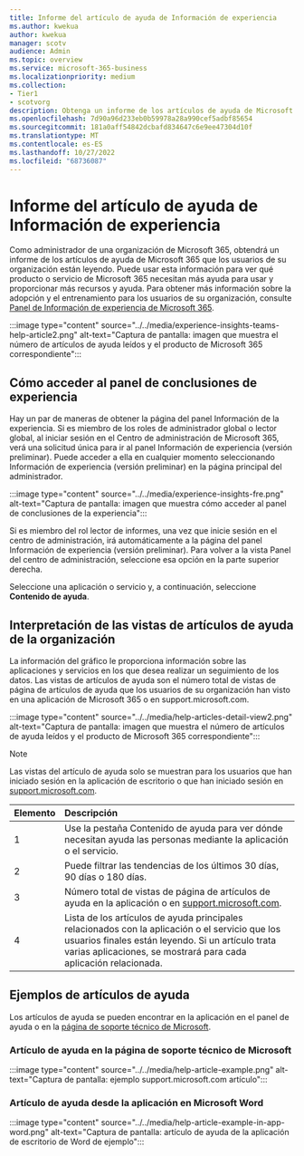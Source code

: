 ```yaml
---
title: Informe del artículo de ayuda de Información de experiencia
ms.author: kwekua
author: kwekua
manager: scotv
audience: Admin
ms.topic: overview
ms.service: microsoft-365-business
ms.localizationpriority: medium
ms.collection:
- Tier1
- scotvorg
description: Obtenga un informe de los artículos de ayuda de Microsoft 365 que los usuarios de su organización están leyendo.
ms.openlocfilehash: 7d90a96d233eb0b59978a28a990cef5adbf85654
ms.sourcegitcommit: 181a0aff54842dcbafd834647c6e9ee47304d10f
ms.translationtype: MT
ms.contentlocale: es-ES
ms.lasthandoff: 10/27/2022
ms.locfileid: "68736087"
---
```

# <a name="experience-insights-help-article-report"></a>Informe del artículo de ayuda de Información de experiencia

Como administrador de una organización de Microsoft 365, obtendrá un informe de los artículos de ayuda de Microsoft 365 que los usuarios de su organización están leyendo. Puede usar esta información para ver qué producto o servicio de Microsoft 365 necesitan más ayuda para usar y proporcionar más recursos y ayuda. Para obtener más información sobre la adopción y el entrenamiento para los usuarios de su organización, consulte [Panel de Información de experiencia de Microsoft 365](experience-insights-dashboard.md).

:::image type="content" source="../../media/experience-insights-teams-help-article2.png" alt-text="Captura de pantalla: imagen que muestra el número de artículos de ayuda leídos y el producto de Microsoft 365 correspondiente":::

## <a name="how-to-get-to-the-experience-insights-dashboard"></a>Cómo acceder al panel de conclusiones de experiencia

Hay un par de maneras de obtener la página del panel Información de la experiencia. Si es miembro de los roles de administrador global o lector global, al iniciar sesión en el Centro de administración de Microsoft 365, verá una solicitud única para ir al panel Información de experiencia (versión preliminar). Puede acceder a ella en cualquier momento seleccionando Información de experiencia (versión preliminar) en la página principal del administrador.

:::image type="content" source="../../media/experience-insights-fre.png" alt-text="Captura de pantalla: imagen que muestra cómo acceder al panel de conclusiones de la experiencia":::

Si es miembro del rol lector de informes, una vez que inicie sesión en el centro de administración, irá automáticamente a la página del panel Información de experiencia (versión preliminar). Para volver a la vista Panel del centro de administración, seleccione esa opción en la parte superior derecha.

Seleccione una aplicación o servicio y, a continuación, seleccione **Contenido de ayuda**.

## <a name="interpret-your-organizations-help-article-views"></a>Interpretación de las vistas de artículos de ayuda de la organización

La información del gráfico le proporciona información sobre las aplicaciones y servicios en los que desea realizar un seguimiento de los datos. Las vistas de artículos de ayuda son el número total de vistas de página de artículos de ayuda que los usuarios de su organización han visto en una aplicación de Microsoft 365 o en support.microsoft.com.

:::image type="content" source="../../media/help-articles-detail-view2.png" alt-text="Captura de pantalla: imagen que muestra el número de artículos de ayuda leídos y el producto de Microsoft 365 correspondiente":::

> [!NOTE]
> Las vistas del artículo de ayuda solo se muestran para los usuarios que han iniciado sesión en la aplicación de escritorio o que han iniciado sesión en [support.microsoft.com](https://support.microsoft.com).

|Elemento|Descripción|
|:-----|:-----|
|1 |Use la pestaña Contenido de ayuda para ver dónde necesitan ayuda las personas mediante la aplicación o el servicio. |
|2 |Puede filtrar las tendencias de los últimos 30 días, 90 días o 180 días. |
|3 |Número total de vistas de página de artículos de ayuda en la aplicación o en [support.microsoft.com](https://support.microsoft.com). |
|4 |Lista de los artículos de ayuda principales relacionados con la aplicación o el servicio que los usuarios finales están leyendo. Si un artículo trata varias aplicaciones, se mostrará para cada aplicación relacionada. |

## <a name="examples-of-help-articles"></a>Ejemplos de artículos de ayuda

Los artículos de ayuda se pueden encontrar en la aplicación en el panel de ayuda o en la [página de soporte técnico de Microsoft](https://support.microsoft.com/).

### <a name="help-article-on-microsoft-support-page"></a>Artículo de ayuda en la página de soporte técnico de Microsoft

:::image type="content" source="../../media/help-article-example.png" alt-text="Captura de pantalla: ejemplo support.microsoft.com artículo":::

### <a name="in-app-help-article-in-microsoft-word"></a>Artículo de ayuda desde la aplicación en Microsoft Word

:::image type="content" source="../../media/help-article-example-in-app-word.png" alt-text="Captura de pantalla: artículo de ayuda de la aplicación de escritorio de Word de ejemplo":::

